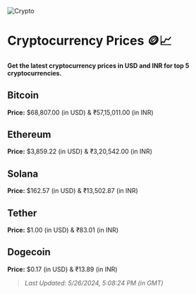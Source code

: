 
![Crypto](https://www.techguide.com.au/wp-content/uploads/2020/11/crypto3.jpeg)

# Cryptocurrency Prices 🪙📈

#### Get the latest cryptocurrency prices in USD and INR for top 5 cryptocurrencies.

## Bitcoin

**Price:** $68,807.00 (in USD) & ₹57,15,011.00 (in INR)

## Ethereum

**Price:** $3,859.22 (in USD) & ₹3,20,542.00 (in INR)

## Solana

**Price:** $162.57 (in USD) & ₹13,502.87 (in INR)

## Tether

**Price:** $1.00 (in USD) & ₹83.01 (in INR)

## Dogecoin

**Price:** $0.17 (in USD) & ₹13.89 (in INR)

> _Last Updated: 5/26/2024, 5:08:24 PM (in GMT)_
